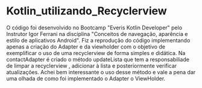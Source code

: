 # Kotlin_utilizando_Recyclerview

O código foi desenvolvido no Bootcamp "Everis Kotlin Developer" pelo Instrutor Igor Ferrani na disciplina "Conceitos de navegação, aparência e estilo de aplicativos Android". 
Fiz a reprodução do código implementando apenas a criação do Adapter e da viewholder com o objetivo de exemplificar o uso de uma recyclerview de forma simples e didática. Na contactAdapter é criado o método updateLista que tem a responsabiliade de limpar a recyclerview , adicionar à lista e posteriormente verificar atualizações. Achei bem 
interessante o uso desse método e vale a pena dar uma olhada de como foi implementado o Adapter o ViewHolder.

